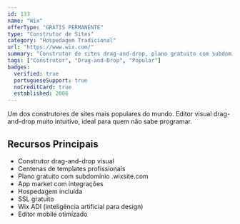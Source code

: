 ```yaml
---
id: 133
name: "Wix"
offerType: "GRÁTIS PERMANENTE"
type: "Construtor de Sites"
category: "Hospedagem Tradicional"
url: "https://www.wix.com/"
summary: "Construtor de sites drag-and-drop, plano gratuito com subdomínio Wix."
tags: ["Construtor", "Drag-and-Drop", "Popular"]
badges:
  verified: true
  portugueseSupport: true
  noCreditCard: true
  established: 2006
---
```


Um dos construtores de sites mais populares do mundo. Editor visual drag-and-drop muito intuitivo, ideal para quem não sabe programar.

## Recursos Principais

- Construtor drag-and-drop visual
- Centenas de templates profissionais
- Plano gratuito com subdomínio .wixsite.com
- App market com integrações
- Hospedagem incluída
- SSL gratuito
- Wix ADI (inteligência artificial para design)
- Editor mobile otimizado
